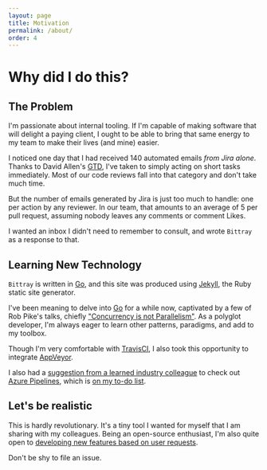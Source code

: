 ```yaml
---
layout: page
title: Motivation
permalink: /about/
order: 4
---
```


# Why did I do this?

## The Problem

I'm passionate about internal tooling. If I'm capable of making software that will delight a paying client, I ought to be
able to bring that same energy to my team to make their lives (and mine) easier.

I noticed one day that I had received 140 automated emails _from Jira alone_. Thanks to David Allen's [GTD](https://gettingthingsdone.com/), 
I've taken to simply acting on short tasks immediately. Most of our code reviews fall into that category and don't take much time.

But the number of emails generated by Jira is just too much to handle: one per action by any reviewer. In our team,
that amounts to an average of 5 per pull request, assuming nobody leaves any comments or comment Likes.

I wanted an inbox I didn't need to remember to consult, and wrote `Bittray` as a response to that.

## Learning New Technology

`Bittray` is written in [Go][1], and this site was produced using [Jekyll](https://jekyllrb.com/), the Ruby static site
generator.

I've been meaning to delve into [Go][1] for a while now, captivated by a few of Rob Pike's talks,
chiefly ["Concurrency is not Parallelism"](https://www.youtube.com/watch?v=cN_DpYBzKso). As a polyglot developer,
I'm always eager to learn other patterns, paradigms, and add to my toolbox.

Though I'm very comfortable with [TravisCI](https://travis-ci.org/michaelsanford/bittray), I also took this opportunity to integrate [AppVeyor](https://ci.appveyor.com/project/michaelsanford/bittray).

I also had a [suggestion from a learned industry colleague](https://twitter.com/gauntface/status/1096511522757476352) to check out [Azure Pipelines](https://azure.microsoft.com/en-us/services/devops/pipelines/), which is [on my to-do list](https://github.com/michaelsanford/bittray/issues/17).

## Let's be realistic

This is hardly revolutionary. It's a tiny tool I wanted for myself that I am sharing with my colleagues. Being an open-source
enthusiast, I'm also quite open to [developing new features based on user requests](https://github.com/michaelsanford/bittray/issues/new/choose).

Don't be shy to file an issue.

[1]: (https://golang.org/)